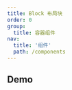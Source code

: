 ```yaml
---
title: Block 布局块
order: 0
group:
  title: 容器组件
nav:
  title: '组件'
  path: /components
---
```


## Demo

<code src="../../demo/Block/index.jsx"></code>

<API src="./index.tsx"></API>
